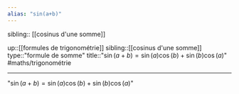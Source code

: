 ```yaml
---
alias: "sin(a+b)"
---
```

sibling:: [[cosinus d'une somme]]

up::[[formules de trigonométrie]]
sibling::[[cosinus d'une somme]]
type::"formule de somme"
title::"$\sin(a+b) = \sin(a)\cos(b) + \sin(b)\cos(a)$"
#maths/trigonométrie

----
"$\sin(a+b) = \sin(a)\cos(b) + \sin(b)\cos(a)$"
